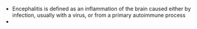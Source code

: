 - Encephalitis is defined as an inflammation of the brain caused either by infection, usually with a virus, or from a primary autoimmune process
- 